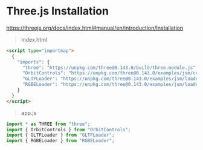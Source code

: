 # Three.js Installation

https://threejs.org/docs/index.html#manual/en/introduction/Installation

> index.html

```html
<script type="importmap">
  {
    "imports": {
      "three": "https://unpkg.com/three@0.143.0/build/three.module.js",
      "OrbitControls": "https://unpkg.com/three@0.143.0/examples/jsm/controls/OrbitControls.js",
      "GLTFLoader": "https://unpkg.com/three@0.143.0/examples/jsm/loaders/GLTFLoader.js",
      "RGBELoader": "https://unpkg.com/three@0.143.0/examples/jsm/loaders/RGBELoader.js"
    }
  }
</script>
```

> app.js

```js
import * as THREE from "three";
import { OrbitControls } from "OrbitControls";
import { GLTFLoader } from "GLTFLoader";
import { RGBELoader } from "RGBELoader";
```
